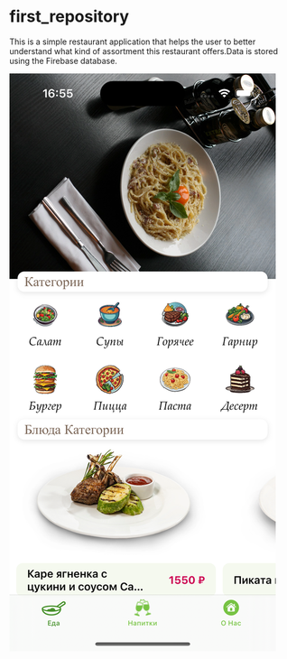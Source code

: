 # first_repository
This is a simple restaurant application that helps the user to better understand what kind of assortment this restaurant offers.Data is stored using the Firebase database.

![Screenshot](https://github.com/Vasilii1992/first_repository/blob/main/Simulator%20Screenshot%20-%20iPhone%2015%20Pro%20-%202024-07-20%20at%2016.55.14.png)
